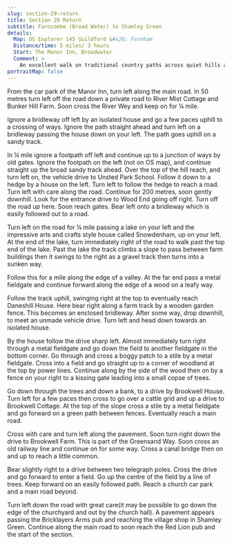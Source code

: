 ```yaml
---
slug: section-29-return
title: Section 29 Return
subtitle: Farncombe (Broad Water) to Shamley Green
details:
  Map: OS Explorer 145 Guildford &#x26; Farnham
  Distance/time: 5 miles/ 3 hours
  Start: The Manor Inn, Broadwater
  Comment: >
    An excellent walk on traditional country paths across quiet hills and valleys; virtually no field walking and only one stile. Snowdenham house rewards a few moments attention.
portraitMap: false
---
```

From the car park of the Manor Inn, turn left along the main road. In 50 metres turn left off the road down a private road to River Mist Cottage and Bunker Hill Farm. Soon cross the River Wey and keep on for ¼ mile.

Ignore a bridleway off left by an isolated house and go a few paces uphill to a crossing of ways. Ignore the path straight ahead and turn left on a bridleway passing the house down on your left. The path goes uphill on a sandy track.

In ¼ mile ignore a footpath off left and continue up to a junction of ways by old gates. Ignore the footpath on the left (not on OS map), and continue straight up the broad sandy track ahead. Over the top of the hill reach, and turn left on, the vehicle drive to Unsted Park School. Follow it down to a hedge by a house on the left. Turn left to follow the hedge to reach a road. Turn left with care along the road. Continue for 200 metres, soon gently downhill. Look for the entrance drive to Wood End going off right. Turn off the road up here. Soon reach gates. Bear left onto a bridleway which is easily followed out to a road.

Turn left on the road for ¼ mile passing a lake on your left and the impressive arts and crafts style house called Snowdenham, up on your left. At the end of the lake, turn immediately right of the road to walk past the top end of the lake. Past the lake the track climbs a slope to pass between farm buildings then it swings to the right as a gravel track then turns into a sunken way.

Follow this for a mile along the edge of a valley. At the far end pass a metal fieldgate and continue forward along the edge of a wood on a leafy way.

Follow the track uphill, swinging right at the top to eventually reach Daneshill House. Here bear right along a farm track by a wooden garden fence. This becomes an enclosed bridleway. After some way, drop downhill, to meet an unmade vehicle drive. Turn left and head down towards an isolated house.

By the house follow the drive sharp left. Almost immediately turn right through a metal fieldgate and go down the field to another fieldgate in the bottom corner. Go through and cross a boggy patch to a stile by a metal fieldgate. Cross into a field and go straight up to a corner of woodland at the top by power lines. Continue along by the side of the wood then on by a fence on your right to a kissing gate leading into a small copse of trees.

Go down through the trees and down a bank, to a drive by Brookwell House. Turn left for a few paces then cross to go over a cattle grid and up a drive to Brookwell Cottage. At the top of the slope cross a stile by a metal fieldgate and go forward on a green path between fences. Eventually reach a main road.

Cross with care and turn left along the pavement. Soon turn right down the drive to Brookwell Farm. This is part of the Greensand Way. Soon cross an old railway line and continue on for some way. Cross a canal bridge then on and up to reach a little common.

Bear slightly right to a drive between two telegraph poles. Cross the drive and go forward to enter a field. Go up the centre of the field by a line of trees. Keep forward on an easily followed path. Reach a church car park and a main road beyond.

Turn left down the road with great care(it may be possible to go down the edge of the churchyard and out by the church hall). A pavement appears passing the Bricklayers Arms pub and reaching the village shop in Shamley Green. Continue along the main road to soon reach the Red Lion pub and the start of the section.

